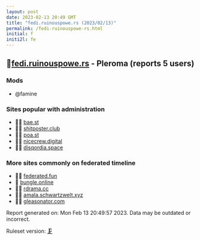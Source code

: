 ```yaml
---
layout: post
date: 2023-02-13 20:49 GMT
title: "fedi.ruinouspowe.rs (2023/02/13)"
permalink: /fedi-ruinouspowe-rs.html
initial: f
initi2l: fe
---
```


## 🦝[fedi.ruinouspowe.rs](https://fedi.ruinouspowe.rs) - Pleroma (reports 5 users)

### Mods
 * @famine

### Sites popular with administration

* 🦝🧸 [bae.st](/bae-st.html)
* 🦝🧸 [shitposter.club](/shitposter-club.html)
* 🦝🧸 [poa.st](/poa-st.html)
* 🦝🧸 [nicecrew.digital](/nicecrew-digital.html)
* 🦝🧸 [disqordia.space](/disqordia-space.html)

### More sites commonly on federated timeline

* 🦝🧸 [federated.fun](/federated-fun.html)
* 🦝 [bungle.online](/bungle-online.html)
* 🦝🧸 [rdrama.cc](/rdrama-cc.html)
* 🦝🧸 [amala.schwartzwelt.xyz](/amala-schwartzwelt-xyz.html)
* 🦝🧸 [gleasonator.com](/gleasonator-com.html)

Report generated on: Mon Feb 13 20:49:57 2023. Data may be outdated or incorrect.

Ruleset version: [🗜](/version-clamp)

